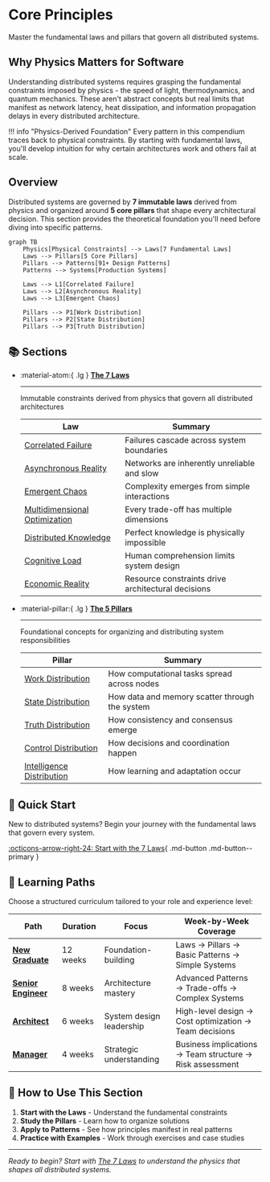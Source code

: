 # Core Principles

Master the fundamental laws and pillars that govern all distributed systems.

## Why Physics Matters for Software

Understanding distributed systems requires grasping the fundamental constraints imposed by physics - the speed of light, thermodynamics, and quantum mechanics. These aren't abstract concepts but real limits that manifest as network latency, heat dissipation, and information propagation delays in every distributed architecture.

!!! info "Physics-Derived Foundation"
    Every pattern in this compendium traces back to physical constraints. By starting with fundamental laws, you'll develop intuition for why certain architectures work and others fail at scale.

## Overview

Distributed systems are governed by **7 immutable laws** derived from physics and organized around **5 core pillars** that shape every architectural decision. This section provides the theoretical foundation you'll need before diving into specific patterns.

```mermaid
graph TB
    Physics[Physical Constraints] --> Laws[7 Fundamental Laws]
    Laws --> Pillars[5 Core Pillars]
    Pillars --> Patterns[91+ Design Patterns]
    Patterns --> Systems[Production Systems]
    
    Laws --> L1[Correlated Failure]
    Laws --> L2[Asynchronous Reality]
    Laws --> L3[Emergent Chaos]
    
    Pillars --> P1[Work Distribution]
    Pillars --> P2[State Distribution]
    Pillars --> P3[Truth Distribution]
```

## 📚 Sections

<div class="grid cards" markdown>

- :material-atom:{ .lg } **[The 7 Laws](laws/)**
    
    ---
    
    Immutable constraints derived from physics that govern all distributed architectures
    
    | Law | Summary |
    |-----|---------|
    | [Correlated Failure](laws/correlated-failure/) | Failures cascade across system boundaries |
    | [Asynchronous Reality](laws/asynchronous-reality/) | Networks are inherently unreliable and slow |
    | [Emergent Chaos](laws/emergent-chaos/) | Complexity emerges from simple interactions |
    | [Multidimensional Optimization](laws/multidimensional-optimization/) | Every trade-off has multiple dimensions |
    | [Distributed Knowledge](laws/distributed-knowledge/) | Perfect knowledge is physically impossible |
    | [Cognitive Load](laws/cognitive-load/) | Human comprehension limits system design |
    | [Economic Reality](laws/economic-reality/) | Resource constraints drive architectural decisions |

- :material-pillar:{ .lg } **[The 5 Pillars](pillars/)**
    
    ---
    
    Foundational concepts for organizing and distributing system responsibilities
    
    | Pillar | Summary |
    |--------|---------|
    | [Work Distribution](pillars/work-distribution/) | How computational tasks spread across nodes |
    | [State Distribution](pillars/state-distribution/) | How data and memory scatter through the system |
    | [Truth Distribution](pillars/truth-distribution/) | How consistency and consensus emerge |
    | [Control Distribution](pillars/control-distribution/) | How decisions and coordination happen |
    | [Intelligence Distribution](pillars/intelligence-distribution/) | How learning and adaptation occur |

</div>

## 🚀 Quick Start

New to distributed systems? Begin your journey with the fundamental laws that govern every system.

[:octicons-arrow-right-24: Start with the 7 Laws](laws/){ .md-button .md-button--primary }

## 🎯 Learning Paths

Choose a structured curriculum tailored to your role and experience level:

| Path | Duration | Focus | Week-by-Week Coverage |
|------|----------|-------|----------------------|
| **[New Graduate](../architects-handbook/learning-paths/new-graduate/)** | 12 weeks | Foundation-building | Laws → Pillars → Basic Patterns → Simple Systems |
| **[Senior Engineer](../architects-handbook/learning-paths/senior-engineer/)** | 8 weeks | Architecture mastery | Advanced Patterns → Trade-offs → Complex Systems |
| **[Architect](../architects-handbook/learning-paths/architect/)** | 6 weeks | System design leadership | High-level design → Cost optimization → Team decisions |
| **[Manager](../architects-handbook/learning-paths/manager/)** | 4 weeks | Strategic understanding | Business implications → Team structure → Risk assessment |

## 📖 How to Use This Section

1. **Start with the Laws** - Understand the fundamental constraints
2. **Study the Pillars** - Learn how to organize solutions
3. **Apply to Patterns** - See how principles manifest in real patterns
4. **Practice with Examples** - Work through exercises and case studies

---

*Ready to begin? Start with [The 7 Laws](laws/) to understand the physics that shapes all distributed systems.*